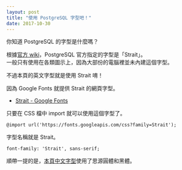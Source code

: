 ```yaml
---
layout: post
title: "使用 PostgreSQL 字型吧！"
date: 2017-10-30
---
```


你知道 PostgreSQL 的字型是什麼嗎？

根據[官方 wiki](https://wiki.postgresql.org/wiki/Identity_Guidelines#Font)，PostgreSQL 官方指定的字型是「Strait」。<br/>
一般只有使用在各類圖示上，因為大部份的電腦裡並未內建這個字型。

不過本頁的英文字型就是使用 Strait 唷！

因為 Google Fonts 就提供 Strait 的網頁字型。
- [Strait - Google Fonts](https://fonts.google.com/specimen/Strait)


只要在 CSS 檔中 import 就可以使用這個字型了。
```
@import url('https://fonts.googleapis.com/css?family=Strait');
```

字型名稱就是 Strait。
```
font-family: 'Strait', sans-serif;
```

順帶一提的是，[本頁中文字型](https://github.com/pgsql-tw/island/blob/master/assets/css/style.scss)使用了思源圓體和黑體。
